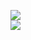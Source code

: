 [![](https://img.shields.io/badge/Made%20With-Github%20Spray-lightgrey.svg?style=for-the-badge&logo=github)](https://github.com/Annihil/github-spray#4562)  
[![](https://i.imgur.com/2DrTn0Z.gif)](https://github.com/Annihil/github-spray)